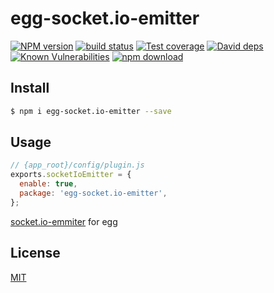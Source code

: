 # egg-socket.io-emitter

[![NPM version][npm-image]][npm-url]
[![build status][travis-image]][travis-url]
[![Test coverage][codecov-image]][codecov-url]
[![David deps][david-image]][david-url]
[![Known Vulnerabilities][snyk-image]][snyk-url]
[![npm download][download-image]][download-url]

[npm-image]: https://img.shields.io/npm/v/egg-socket.io-emitter.svg?style=flat-square
[npm-url]: https://npmjs.org/package/egg-socket.io-emitter
[travis-image]: https://img.shields.io/travis/eggjs/egg-socket.io-emitter.svg?style=flat-square
[travis-url]: https://travis-ci.org/eggjs/egg-socket.io-emitter
[codecov-image]: https://img.shields.io/codecov/c/github/eggjs/egg-socket.io-emitter.svg?style=flat-square
[codecov-url]: https://codecov.io/github/eggjs/egg-socket.io-emitter?branch=master
[david-image]: https://img.shields.io/david/eggjs/egg-socket.io-emitter.svg?style=flat-square
[david-url]: https://david-dm.org/eggjs/egg-socket.io-emitter
[snyk-image]: https://snyk.io/test/npm/egg-socket.io-emitter/badge.svg?style=flat-square
[snyk-url]: https://snyk.io/test/npm/egg-socket.io-emitter
[download-image]: https://img.shields.io/npm/dm/egg-socket.io-emitter.svg?style=flat-square
[download-url]: https://npmjs.org/package/egg-socket.io-emitter

<!--
Description here.
-->

## Install

```bash
$ npm i egg-socket.io-emitter --save
```

## Usage

```js
// {app_root}/config/plugin.js
exports.socketIoEmitter = {
  enable: true,
  package: 'egg-socket.io-emitter',
};
```

[socket.io-emmiter](https://github.com/socketio/socket.io-emitter) for egg

## License

[MIT](LICENSE)
